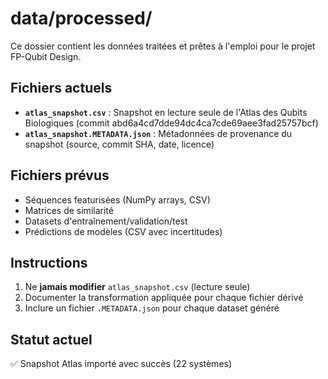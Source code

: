 # data/processed/

Ce dossier contient les données traitées et prêtes à l'emploi pour le projet FP-Qubit Design.

## Fichiers actuels

- **`atlas_snapshot.csv`** : Snapshot en lecture seule de l'Atlas des Qubits Biologiques (commit abd6a4cd7dde94dc4ca7cde69aee3fad25757bcf)
- **`atlas_snapshot.METADATA.json`** : Métadonnées de provenance du snapshot (source, commit SHA, date, licence)

## Fichiers prévus

- Séquences featurisées (NumPy arrays, CSV)
- Matrices de similarité
- Datasets d'entraînement/validation/test
- Prédictions de modèles (CSV avec incertitudes)

## Instructions

1. Ne **jamais modifier** `atlas_snapshot.csv` (lecture seule)
2. Documenter la transformation appliquée pour chaque fichier dérivé
3. Inclure un fichier `.METADATA.json` pour chaque dataset généré

## Statut actuel

✅ Snapshot Atlas importé avec succès (22 systèmes)

